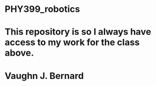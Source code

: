 # PHY399_robotics

# This repository is so I always have access to my work for the class above.
# Vaughn J. Bernard
